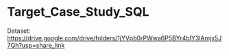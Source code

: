 # Target_Case_Study_SQL

Dataset: https://drive.google.com/drive/folders/1jYVpb0rPWwa6P5BYr4bIY3lAmjx5J7Qh?usp=share_link
